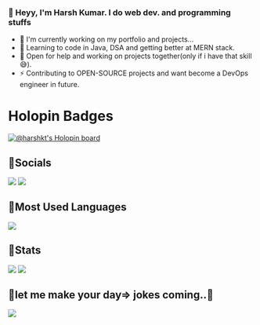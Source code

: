 ###                                        👋 Heyy, I'm Harsh Kumar. I do web dev. and programming stuffs

- 🔭 I'm currently working on my portfolio and projects...
- 🌱 Learning to code in Java, DSA and getting better at MERN stack.
- 💬 Open for help and working on projects together(only if i have that skill😅).
- ⚡ Contributing to OPEN-SOURCE projects and want become a DevOps engineer in future.

# Holopin Badges
[![@harshkt's Holopin board](https://holopin.io/api/user/board?user=harshkt)](https://holopin.io/@harshkt)
## 🔗Socials 
[<img src="https://img.shields.io/badge/Twitter-1DA1F2?style=for-the-badge&logo=twitter&logoColor=white"/>](https://twitter.com/harshk_t)
[<img src="https://img.shields.io/badge/Instagram-E4405F?style=for-the-badge&logo=instagram&logoColor=white"/>](https://www.instagram.com/harshk_t/)

## 🔗Most Used Languages
<img src="https://github-readme-stats.vercel.app/api/top-langs/?username=harshk-codes&theme=blue-green"/>

## 🔗Stats
<img src="https://github-readme-stats.vercel.app/api?username=harshk-codes&show_icons=true">
<img src="https://komarev.com/ghpvc/?username=harshk-codes"/>


## 🤪let me make your day=> jokes coming..🚂
<img src="https://readme-jokes.vercel.app/api"/>
